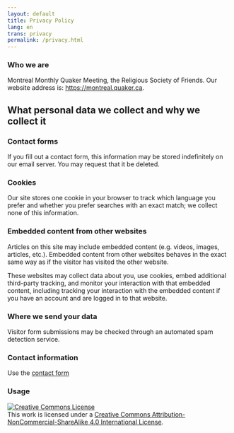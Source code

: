 ```yaml
--- 
layout: default 
title: Privacy Policy
lang: en
trans: privacy
permalink: /privacy.html
---
```

### Who we are
Montreal Monthly Quaker Meeting, the Religious Society of Friends. Our website address is: https://montreal.quaker.ca.

## What personal data we collect and why we collect it
### Contact forms
If you fill out a contact form, this information may be stored indefinitely on our email server. You may request that it be deleted.

### Cookies
Our site stores one cookie in your browser to track which language you prefer and whether you prefer searches with an exact match; we collect none of this information.

### Embedded content from other websites
Articles on this site may include embedded content (e.g. videos, images, articles, etc.). Embedded content from other websites behaves in the exact same way as if the visitor has visited the other website.

These websites may collect data about you, use cookies, embed additional third-party tracking, and monitor your interaction with that embedded content, including tracking your interaction with the embedded content if you have an account and are logged in to that website.

### Where we send your data
Visitor form submissions may be checked through an automated spam detection service.

### Contact information
Use the [contact form](contact.html)

### Usage

<a rel="license" href="http://creativecommons.org/licenses/by-nc-sa/4.0/"><img alt="Creative Commons License" class="img_center" style="border-width:0" src="https://i.creativecommons.org/l/by-nc-sa/4.0/88x31.png" /></a><br />This work is licensed under a <a rel="license" href="http://creativecommons.org/licenses/by-nc-sa/4.0/">Creative Commons Attribution-NonCommercial-ShareAlike 4.0 International License</a>.
